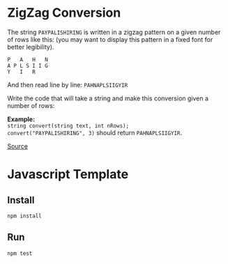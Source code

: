 # ZigZag Conversion

The string `PAYPALISHIRING` is written in a zigzag pattern on a given number of rows like this: (you may want to display this pattern in a fixed font for better legibility).

```
P   A   H   N
A P L S I I G
Y   I   R
```

And then read line by line: `PAHNAPLSIIGYIR`

Write the code that will take a string and make this conversion given a number of rows:

**Example:**  
`string convert(string text, int nRows);`  
`convert("PAYPALISHIRING", 3)` should return `PAHNAPLSIIGYIR`.

[Source](https://leetcode.com/problems/zigzag-conversion/?tab=Description)

# Javascript Template

## Install

`npm install`

## Run

`npm test`
